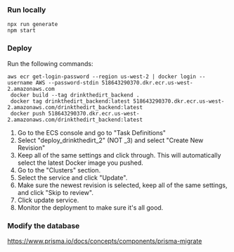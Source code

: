 ### Run locally

```
npx run generate
npm start
```

### Deploy

Run the following commands:
```
aws ecr get-login-password --region us-west-2 | docker login --username AWS --password-stdin 518643290370.dkr.ecr.us-west-2.amazonaws.com
 docker build --tag drinkthedirt_backend .
 docker tag drinkthedirt_backend:latest 518643290370.dkr.ecr.us-west-2.amazonaws.com/drinkthedirt_backend:latest
 docker push 518643290370.dkr.ecr.us-west-2.amazonaws.com/drinkthedirt_backend:latest
```

1. Go to the ECS console and go to "Task Definitions"
2. Select "deploy_drinkthedirt_2" (NOT _3) and select "Create New Revision"
3. Keep all of the same settings and click through. This will automatically select the latest Docker image you pushed.
4. Go to the "Clusters" section.
5. Select the service and click "Update".
6. Make sure the newest revision is selected, keep all of the same settings, and click "Skip to review".
7. Click update service.
8. Monitor the deployment to make sure it's all good. 

### Modify the database

https://www.prisma.io/docs/concepts/components/prisma-migrate
